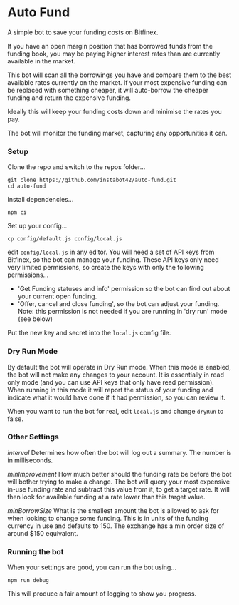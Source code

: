 # Auto Fund

A simple bot to save your funding costs on Bitfinex.

If you have an open margin position that has borrowed funds from the funding book, you may be paying higher interest rates than are currently available in the market.

This bot will scan all the borrowings you have and compare them to the best available rates currently on the market. If your most expensive funding can be replaced with something cheaper, it will auto-borrow the cheaper funding and return the expensive funding.

Ideally this will keep your funding costs down and minimise the rates you pay.

The bot will monitor the funding market, capturing any opportunities it can.

### Setup

Clone the repo and switch to the repos folder...

```
git clone https://github.com/instabot42/auto-fund.git
cd auto-fund
```

Install dependencies...

```
npm ci
```

Set up your config...

```
cp config/default.js config/local.js
```

edit `config/local.js` in any editor. You will need a set of API keys from Bitfinex, so the bot can manage your funding. These API keys only need very limited permissions, so create the keys with only the following permissions...

* 'Get Funding statuses and info' permission so the bot can find out about your current open funding.
* 'Offer, cancel and close funding', so the bot can adjust your funding. Note: this permission is not needed if you are running in 'dry run' mode (see below)

Put the new key and secret into the `local.js` config file.

### Dry Run Mode

By default the bot will operate in Dry Run mode. When this mode is enabled, the bot will not make any changes to your account. It is essentially in read only mode (and you can use API keys that only have read permission). When running in this mode it will report the status of your funding and indicate what it would have done if it had permission, so you can review it.

When you want to run the bot for real, edit `local.js` and change `dryRun` to false.

### Other Settings

*interval* Determines how often the bot will log out a summary. The number is in milliseconds.

*minImprovement* How much better should the funding rate be before the bot will bother trying to make a change. The bot will query your most expensive in-use funding rate and subtract this value from it, to get a target rate. It will then look for available funding at a rate lower than this target value.

*minBorrowSize* What is the smallest amount the bot is allowed to ask for when looking to change some funding. This is in units of the funding currency in use and defaults to 150. The exchange has a min order size of around $150 equivalent.

### Running the bot

When your settings are good, you can run the bot using...

```
npm run debug
```

This will produce a fair amount of logging to show you progress.

